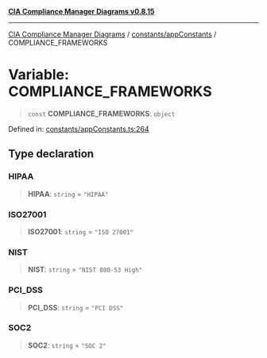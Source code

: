 [**CIA Compliance Manager Diagrams v0.8.15**](../../../README.md)

***

[CIA Compliance Manager Diagrams](../../../modules.md) / [constants/appConstants](../README.md) / COMPLIANCE\_FRAMEWORKS

# Variable: COMPLIANCE\_FRAMEWORKS

> `const` **COMPLIANCE\_FRAMEWORKS**: `object`

Defined in: [constants/appConstants.ts:264](https://github.com/Hack23/cia-compliance-manager/blob/50a3bb1fa64948444e36c06fee075b5043350db0/src/constants/appConstants.ts#L264)

## Type declaration

### HIPAA

> **HIPAA**: `string` = `"HIPAA"`

### ISO27001

> **ISO27001**: `string` = `"ISO 27001"`

### NIST

> **NIST**: `string` = `"NIST 800-53 High"`

### PCI\_DSS

> **PCI\_DSS**: `string` = `"PCI DSS"`

### SOC2

> **SOC2**: `string` = `"SOC 2"`
